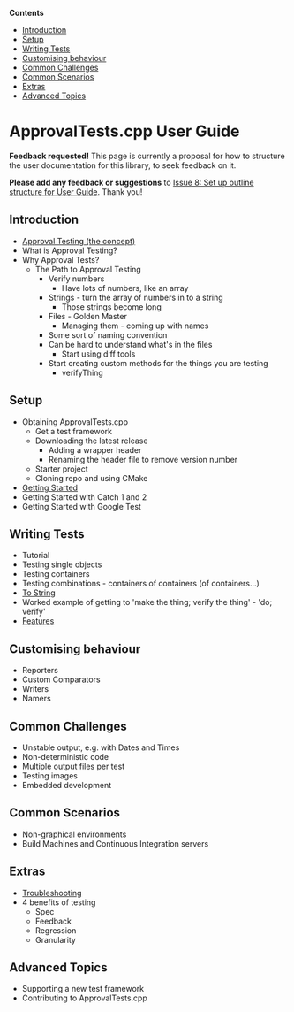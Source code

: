 <a id="top"></a>

**Contents**
<!-- vscode-markdown-toc -->
* [Introduction](#Introduction)
* [Setup](#Setup)
* [Writing Tests](#WritingTests)
* [Customising behaviour](#Customisingbehaviour)
* [Common Challenges](#CommonChallenges)
* [Common Scenarios](#CommonScenarios)
* [Extras](#Extras)
* [Advanced Topics](#AdvancedTopics)

<!-- vscode-markdown-toc-config
	numbering=false
	autoSave=true
	/vscode-markdown-toc-config -->
<!-- /vscode-markdown-toc -->

# ApprovalTests.cpp User Guide

**Feedback requested!** This page is currently a proposal for how to structure the user documentation
for this library, to seek feedback on it.

**Please add any feedback or suggestions** to [Issue 8: Set up outline structure for User Guide](https://github.com/approvals/ApprovalTests.cpp/issues/8).
Thank you!

<!-- To get the most out of ApprovalTests, start with the Tutorial.
Once you're up and running, consider the following reference material. -->

## <a name='Introduction'></a>Introduction

* [Approval Testing (the concept)](ApprovalTestingConcept.md#top)
* What is Approval Testing?
* Why Approval Tests?
    * The Path to Approval Testing
        * Verify numbers
            * Have lots of numbers, like an array
        * Strings - turn the array of numbers in to a string
            * Those strings become long
        * Files - Golden Master
            * Managing them - coming up with names
        * Some sort of naming convention
        * Can be hard to understand what's in the files
            * Start using diff tools
        * Start creating custom methods for the things you are testing
            * verifyThing

## <a name='Setup'></a>Setup

* Obtaining ApprovalTests.cpp
    * Get a test framework
    * Downloading the latest release
        * Adding a wrapper header
        * Renaming the header file to remove version number
    * Starter project
    * Cloning repo and using CMake
* [Getting Started](GettingStarted.md#top)
* Getting Started with Catch 1 and 2
* Getting Started with Google Test

## <a name='WritingTests'></a>Writing Tests

* Tutorial
* Testing single objects
* Testing containers
* Testing combinations - containers of containers (of containers...)
* [To String](ToString.md#top)
* Worked example of getting to 'make the thing; verify the thing' - 'do; verify'
* [Features](Features.md#top)

## <a name='Customisingbehaviour'></a>Customising behaviour

* Reporters
* Custom Comparators
* Writers
* Namers

## <a name='CommonChallenges'></a>Common Challenges

* Unstable output, e.g. with Dates and Times
* Non-deterministic code
* Multiple output files per test
* Testing images
* Embedded development

## <a name='CommonScenarios'></a>Common Scenarios

* Non-graphical environments
* Build Machines and Continuous Integration servers

## <a name='Extras'></a>Extras

* [Troubleshooting](Troubleshooting.md#top)
* 4 benefits of testing
    * Spec
    * Feedback
    * Regression
    * Granularity

## <a name='AdvancedTopics'></a>Advanced Topics

* Supporting a new test framework
* Contributing to ApprovalTests.cpp
